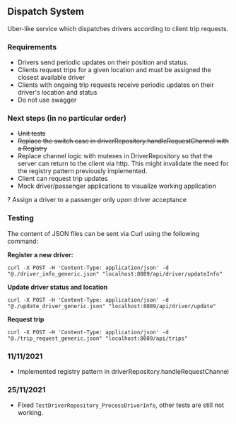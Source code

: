 ## Dispatch System

Uber-like service which dispatches drivers according to client trip requests.

### Requirements

- Drivers send periodic updates on their position and status.
- Clients request trips for a given location and must be assigned the closest available driver
- Clients with ongoing trip requests receive periodic updates on their driver's location and status
- Do not use swagger

### Next steps (in no particular order)

- ~~Unit tests~~
- ~~Replace the switch case in driverRepository.handleRequestChannel with a Registry~~
- Replace channel logic with mutexes in DriverRepository so that the server can return to the client via http. This might invalidate the need for the registry pattern previously implemented.
- Client can request trip updates
- Mock driver/passenger applications to visualize working application

? Assign a driver to a passenger only upon driver acceptance

### Testing

The content of JSON files can be sent via Curl using the following command:

**Register a new driver:**

`curl -X POST -H 'Content-Type: application/json' -d "@./driver_info_generic.json" "localhost:8089/api/driver/updateInfo"`

**Update driver status and location**

`curl -X POST -H 'Content-Type: application/json' -d "@./update_driver_generic.json" "localhost:8089/api/driver/update"`

**Request trip**

`curl -X POST -H 'Content-Type: application/json' -d "@./trip_request_generic.json" "localhost:8089/api/trips"`

### 11/11/2021

- Implemented registry pattern in driverRepository.handleRequestChannel

### 25/11/2021

- Fixed `TestDriverRepository_ProcessDriverInfo`, other tests are still not working.